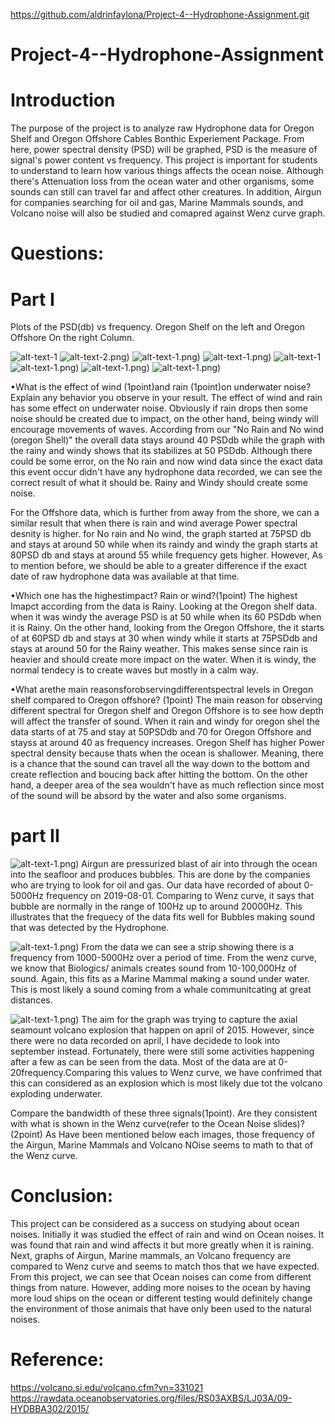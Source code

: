 https://github.com/aldrinfaylona/Project-4--Hydrophone-Assignment.git
# Project-4--Hydrophone-Assignment

#  Introduction
The purpose of the project is to analyze raw Hydrophone data for Oregon Shelf and Oregon Offshore Cables Bonthic Experiement Package. From here, power spectral density (PSD) will be graphed, PSD is the measure of signal's power content vs frequency. This project is important for students to understand to learn how various things affects the ocean noise. Although there's Attenuation loss from the ocean water and other organisms, some sounds can still can travel far and affect other creatures. In addition, Airgun for companies searching for oil and gas, Marine Mammals sounds, and Volcano noise will also be studied and comapred against Wenz curve graph.


 #   Questions:
   # Part I
 Plots of the PSD(db) vs frequency. Oregon Shelf on the left and Oregon Offshore On the right Column.

![alt-text-1](https://github.com/aldrinfaylona/Project-4--Hydrophone-Assignment/blob/master/Ocean-%20Project%204%20hydrophone%20images/No%20rain%20%26%20No%20WInd%20(Oregon%20Shelf).png) 
![alt-text-2](https://github.com/aldrinfaylona/Project-4--Hydrophone-Assignment/blob/master/Ocean-%20Project%204%20hydrophone%20images/_No%20rain%20%26%20No%20WInd%20(Oregon%20Offshore).png).png) 
![alt-text-1](https://github.com/aldrinfaylona/Project-4--Hydrophone-Assignment/blob/master/Ocean-%20Project%204%20hydrophone%20images/No%20rain%20%26%20Windy%20(Oregon%20Shelf).png).png) 
![alt-text-1](https://github.com/aldrinfaylona/Project-4--Hydrophone-Assignment/blob/master/Ocean-%20Project%204%20hydrophone%20images/_No%20rain%20%26%20Windy%20(Oregon%20Offshore).png).png) 
![alt-text-1](https://github.com/aldrinfaylona/Project-4--Hydrophone-Assignment/blob/master/Ocean-%20Project%204%20hydrophone%20images/Rainy%20%26%20No%20Wind%20(Oregon%20Shelf).png) 
![alt-text-1](https://github.com/aldrinfaylona/Project-4--Hydrophone-Assignment/blob/master/Ocean-%20Project%204%20hydrophone%20images/_Rainy%20%26%20No%20WInd%20(Oregon%20Offshore).png).png) 
![alt-text-1](https://github.com/aldrinfaylona/Project-4--Hydrophone-Assignment/blob/master/Ocean-%20Project%204%20hydrophone%20images/rainy%20%26%20%20WIndy%20(Oregon%20Shelf).png).png) 
![alt-text-1](https://github.com/aldrinfaylona/Project-4--Hydrophone-Assignment/blob/master/Ocean-%20Project%204%20hydrophone%20images/_%20rainy%20%26%20%20WIndy%20(Oregon%20Offshore).png).png) 


•What is the effect of wind (1point)and rain (1point)on underwater noise? Explain any behavior you observe in your result.
The effect of wind and rain has some effect on underwater noise. Obviously if rain drops then some noise should be created due to impact, on the other hand, being windy will encourage movements of waves. According from our "No Rain and No wind (oregon Shell)" the overall data stays around 40 PSDdb while the graph with the rainy and windy shows that its stabilizes at 50 PSDdb. Although there could be some error, on the No rain and now wind data since the exact data this event occur didn't have any hydrophone data recorded, we can see the correct result of what it should be. Rainy and Windy should create some noise.

For the Offshore data, which is further from away from the shore, we can a similar result that when there is rain and wind average Power spectral desnity is higher.  for No rain and No wind, the graph started at 75PSD db and stays at around 50 while when its raindy and windy the graph starts at 80PSD db and stays at around 55 while frequency gets higher. However, As to mention before, we should be able to a greater difference if the exact date of raw hydrophone data was available at that time.

•Which one has the highestimpact? Rain or wind?(1point)
The highest Imapct according from the data is Rainy. Looking at the Oregon shelf data. when it was windy the average PSD is at 50 while when its 60 PSDdb when it is Rainy. On the other hand, looking from the Oregon Offshore, the it starts of at 60PSD db and stays at 30 when windy while it starts at 75PSDdb and stays at around 50 for the Rainy weather. 
 This makes sense since rain is heavier and should create more impact on the water. When it is windy, the normal tendecy is to create waves but mostly in a calm way.
 
•What arethe main reasonsforobservingdifferentspectral levels in Oregon shelf compared to Oregon offshore? (1point)
The main reason for observing different spectral for Oregon shelf and Oregon Offshore is to see how depth will affect the transfer of sound. When it rain and windy for oregon shel the data starts of at 75 and stay at 50PSDdb and 70 for Oregon Offshore and stayss at around 40 as frequency increases.
 Oregon Shelf has higher Power spectral density because thats when the ocean is shallower. Meaning, there is a chance that the sound can travel all the way down to the bottom and create reflection and boucing back after hitting the bottom. On the other hand, a deeper area of the sea wouldn't have as much reflection since most of the sound will be absord by the water and also some organisms.
 
  # part II

![alt-text-1](https://github.com/aldrinfaylona/Project-4--Hydrophone-Assignment/blob/master/Ocean-%20Project%204%20hydrophone%20images/(Airgun%20Spectogram).png).png) 
Airgun are pressurized blast of air into through the ocean into the seafloor and produces bubbles. This are done by the companies who are trying to look for oil and gas. Our data have recorded of about 0-5000Hz frequency on 2019-08-01. Comparing to Wenz curve, it says that bubble are normally in the range of 100Hz up to around 20000Hz. This illustrates that the frequecy of the data fits well for Bubbles making sound that was detected by the Hydrophone.

![alt-text-1](https://github.com/aldrinfaylona/Project-4--Hydrophone-Assignment/blob/master/Ocean-%20Project%204%20hydrophone%20images/(Mammal%20Spectogram).png).png) 
From the data we can see a strip showing there is a frequency from 1000-5000Hz over a period of time. From the wenz curve, we know that Biologics/ animals creates sound from 10-100,000Hz of sound. Again, this fits as a Marine Mammal making a sound under water. This is most likely a sound coming from a whale communitcating at great distances. 

![alt-text-1](https://github.com/aldrinfaylona/Project-4--Hydrophone-Assignment/blob/master/Ocean-%20Project%204%20hydrophone%20images/(Axial%20Seamoung%20Volcano).png).png) 
The aim for the graph was trying to capture the axial seamount volcano explosion that happen on april of 2015. However, since there were no data recorded on april, I have decidede to look into september instead. Fortunately, there were still some activities happening after a few as can be seen from the data. Most of the data are at 0-20frequency.Comparing this values to Wenz curve, we have confrimed that this can considered as an explosion which is most likely due tot the volcano exploding underwater. 

Compare the bandwidth of these three signals(1point). Are they consistent with what is shown in the Wenz curve(refer to the Ocean Noise slides)?(2point)
As Have been mentioned below each images, those frequency of the Airgun, Marine Mammals and Volcano NOise seems to math to that of the Wenz curve.

# Conclusion:
 This project can be considered as a success on studying about ocean noises. Initially it was studied the effect of rain and wind on Ocean noises. It was found that rain and wind affects it but more greatly when it is raining. Next, graphs of Airgun, Marine mammals, an Volcano frequency are compared to Wenz curve and seems to match thos that we have expected. From this project, we can see that Ocean noises can come from different things from nature. However, adding more noises to the ocean by having more loud ships on the ocean or different testing would definitely change the environment of those animals that have only been used to the natural noises.
 
 
# Reference:
https://volcano.si.edu/volcano.cfm?vn=331021
https://rawdata.oceanobservatories.org/files/RS03AXBS/LJ03A/09-HYDBBA302/2015/
